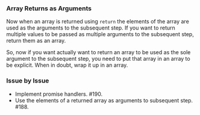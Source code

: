 ### Array Returns as Arguments

Now when an array is returned using `return` the elements of the array are used
as the arguments to the subsequent step. If you want to return multiple values
to be passed as multiple arguments to the subsequent step, return them as an
array.

So, now if you want actually want to return an array to be used as the sole
argument to the subsequent step, you need to put that array in an array to be
explicit. When in doubt, wrap it up in an array.

### Issue by Issue

 * Implement promise handlers. #190.
 * Use the elements of a returned array as arguments to subsequent step. #188.
